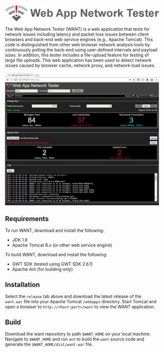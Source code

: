 ![want logo](war/images/readme-logo.png) 

The Web App Network Tester (WANT) is a web application that tests for network issues including latency and packet loss issues between client browsers and back-end web service engines (e.g., Apache Tomcat). This code is distinguished from other web browser network analysis tools by continuously polling the back-end using user-defined intervals and payload sizes. In addition, this tester includes a file-upload feature for testing of large file uploads. This web application has been used to detect network issues caused by browser cache, network proxy, and network load issues.


![Network-tester](war/images/screenshot.png)


## Requirements

To run WANT, download and install the following:

* JDK 1.8
* Apache Tomcat 8.x (or other web service engine)

To build WANT, download and install the following:

* GWT SDK (tested using GWT SDK 2.6.1)
* Apache Ant (for building only)

## Installation

Select the `release` tab above and download the latest release of the `want.war` file into your Apache Tomcat `/webapps` directory. Start Tomcat and open a browser to `http://<host:port>/want` to view the WANT application.

## Build

Download the want repository to path `$WANT_HOME` on your local machine. Navigate to `$WANT_HOME` and run `ant` to build the `want` source code and generate the `$WANT_HOME/dist/want.war` file. 

